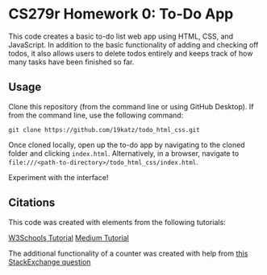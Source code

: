# CS279r Homework 0: To-Do App

This code creates a basic to-do list web app using HTML, CSS, and JavaScript. In addition to the basic functionality of adding and checking off todos, it also allows users to delete todos entirely and keeps track of how many tasks have been finished so far.

## Usage

Clone this repository (from the command line or using GitHub Desktop). If from the command line, use the following command:

`git clone https://github.com/19katz/todo_html_css.git`

Once cloned locally, open up the to-do app by navigating to the cloned folder and clicking `index.html`. Alternatively, in a browser, navigate to `file:///<path-to-directory>/todo_html_css/index.html`.

Experiment with the interface!

## Citations

This code was created with elements from the following tutorials: 

[W3Schools Tutorial](https://www.w3schools.com/howto/howto_js_todolist.asp)
[Medium Tutorial](https://medium.com/clarusway/making-a-todo-list-with-html-css-and-javascript-154839b770b6)

The additional functionality of a counter was created with help from [this StackExchange question](https://stackoverflow.com/questions/30035932/how-do-i-use-this-javascript-variable-in-html)


